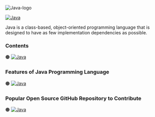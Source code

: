 ![Java-logo]()

[![Java](https://img.shields.io/badge/Java%20Programming-Language-690e96?style=for-the-badge)](https://www.java.com/en/)


Java is a class-based, object-oriented programming language that is designed to have as few implementation dependencies as possible.

### Contents

🟠 [![Java](https://img.shields.io/badge/Introduction%20of-Java%20Programming%20Language-690e96?style=flat)]()


### Features of Java Programming Language

🟠 [![Java](https://img.shields.io/badge/Develop-Mobile%20Applications-690e96?style=flat)]()

### Popular Open Source GitHub Repository to Contribute

🟠 [![Java](https://img.shields.io/badge/Kotlin-Lang-690e96?style=flat)]()
